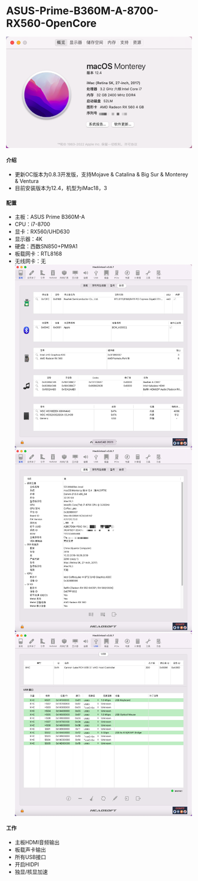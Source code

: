 # ASUS-Prime-B360M-A-8700-RX560-OpenCore

![关于本机](%E5%85%B3%E4%BA%8E%E6%9C%AC%E6%9C%BA.png)

#### 介绍

- 更新OC版本为0.8.3开发版，支持Mojave & Catalina & Big Sur & Monterey & Ventura
- 目前安装版本为12.4，机型为iMac18，3


#### 配置

- 主板：ASUS Prime B360M-A
- CPU：i7-8700
- 显卡：RX560/UHD630
- 显示器：4K
- 硬盘：西数SN850+PM9A1
- 板载网卡：RTL8168
- 无线网卡：无
![杂项](%E6%9D%82%E9%A1%B9.png)
![系统](%E7%B3%BB%E7%BB%9F.png)
![USB](USB.png)

#### 工作


- 主板HDMI音频输出
- 板载声卡输出
- 所有USB接口
- 开启HIDPI
- 独显/核显加速
